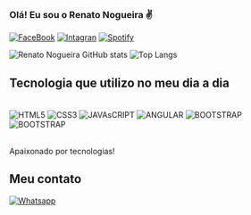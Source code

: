 ### Olá! Eu sou o Renato Nogueira ✌️

[![FaceBook](https://img.shields.io/badge/Facebook-1877F2?style=for-the-badge&logo=facebook&logoColor=white)](http://facebook.com.br)
[![Intagran](https://img.shields.io/badge/Instagram-E4405F?style=for-the-badge&logo=instagram&logoColor=white)](http://instagran.com)
[![Spotify](https://img.shields.io/badge/Spotify-1ED760?&style=for-the-badge&logo=spotify&logoColor=white)](http://spotify.com)

![Renato Nogueira GitHub stats](https://github-readme-stats.vercel.app/api?username=RenatoNogueira&show_icons=true&theme=radical)
![Top Langs](https://github-readme-stats.vercel.app/api/top-langs/?username=RenatoNogueira&hide_progress=true)

## Tecnologia que utilizo no meu dia a dia
<div style="display: inline_block"><br>
  <img align="center" alt="HTML5" src="https://img.shields.io/badge/HTML5-E34F26?style=for-the-badge&logo=html5&logoColor=white">
  <img align="center" alt="CSS3" src="https://img.shields.io/badge/CSS3-1572B6?style=for-the-badge&logo=css3&logoColor=white">
  <img align="center" alt="JAVAsCRIPT" src="https://img.shields.io/badge/JavaScript-F7DF1E?style=for-the-badge&logo=javascript&logoColor=black">
  <img align="center" alt="ANGULAR" src="https://img.shields.io/badge/Angular-DD0031?style=for-the-badge&logo=angular&logoColor=white">
  <img align="center" alt="BOOTSTRAP" src="https://img.shields.io/badge/Bootstrap-563D7C?style=for-the-badge&logo=bootstrap&logoColor=white">
  <img align="center" alt="BOOTSTRAP" src="https://img.shields.io/badge/Wordpress-21759B?style=for-the-badge&logo=wordpress&logoColor=white">  
</div><br>

Apaixonado por tecnologias!

## Meu contato
[![Whatsapp](https://img.shields.io/badge/WhatsApp-25D366?style=for-the-badge&logo=whatsapp&logoColor=white)](https://web.whatsapp.com)
